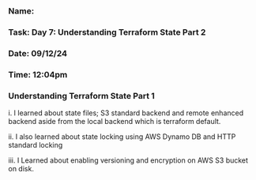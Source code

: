 ### Name: 
### Task: Day 7: Understanding Terraform State Part 2
### Date: 09/12/24
### Time: 12:04pm

### Understanding Terraform State Part 1

i. I learned about state files; S3 standard backend and remote enhanced backend aside from the local backend which is terraform default.

ii. I also learned about state locking using AWS Dynamo DB and HTTP standard locking 

iii. I Learned about enabling versioning and encryption on AWS S3 bucket on disk.
